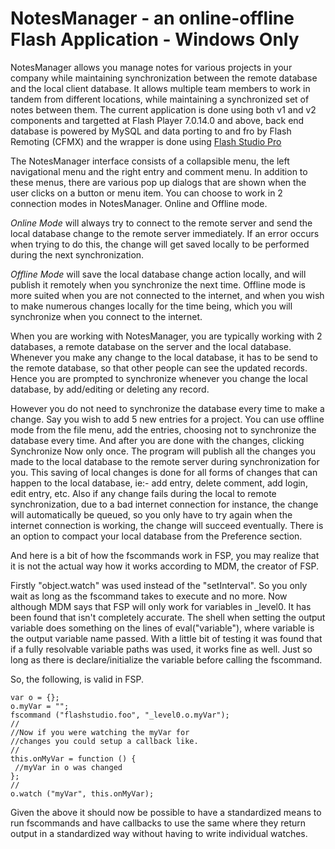 # NotesManager - an online-offline Flash Application - Windows Only

NotesManager allows you manage notes for various projects in your company while maintaining synchronization between the remote database and the local client database. It allows multiple team members to work in tandem from different locations, while maintaining a synchronized set of notes between them. The current application is done using both v1 and v2 components and targetted at Flash Player 7.0.14.0 and above, back end database is powered by MySQL and data porting to and fro by Flash Remoting (CFMX) and the wrapper is done using [Flash Studio Pro](http://www.multidmedia.com/)

The NotesManager interface consists of a collapsible menu, the left navigational menu and the right entry and comment menu. In addition to these menus, there are various pop up dialogs that are shown when the user clicks on a button or menu item. You can choose to work in 2 connection modes in NotesManager. Online and Offline mode.

*Online Mode* will always try to connect to the remote server and send the local database change to the remote server immediately. If an error occurs when trying to do this, the change will get saved locally to be performed during the next synchronization.

*Offline Mode* will save the local database change action locally, and will publish it remotely when you synchronize the next time. Offline mode is more suited when you are not connected to the internet, and when you wish to make numerous changes locally for the time being, which you will synchronize when you connect to the internet.

When you are working with NotesManager, you are typically working with 2 databases, a remote database on the server and the local database. Whenever you make any change to the local database, it has to be send to the remote database, so that other people can see the updated records. Hence you are prompted to synchronize whenever you change the local database, by add/editing or deleting any record. 

However you do not need to synchronize the database every time to make a change. Say you wish to add 5 new entries for a project. You can use offline mode from the file menu, add the entries, choosing not to synchronize the database every time. And after you are done with the changes, clicking Synchronize Now only once. The program will publish all the changes you made to the local database to the remote server during synchronization for you. This saving of local changes is done for all forms of changes that can happen to the local database, ie:- add entry, delete comment, add login, edit entry, etc. Also if any change fails during the local to remote synchronization, due to a bad internet connection for instance, the change will automatically be queued, so you only have to try again when the internet connection is working, the change will succeed eventually. There is an option to compact your local database from the Preference section.

And here is a bit of how the fscommands work in FSP, you may realize that it is not the actual way how it works according to MDM, the creator of FSP.

Firstly "object.watch" was used instead of the "setInterval". So you only wait as long as the fscommand takes to execute and no more. Now although MDM says that FSP will only work for variables in _level0. It has been found that isn't completely accurate. The shell when setting the output variable does something on the lines of eval("variable"), where variable is the output variable name passed. With a little bit of testing it was found that if a fully resolvable variable paths was used, it works fine as well. Just so long as there is declare/initialize the variable before calling the fscommand.

So, the following, is valid in FSP.

```
var o = {};
o.myVar = "";
fscommand ("flashstudio.foo", "_level0.o.myVar");
//
//Now if you were watching the myVar for 
//changes you could setup a callback like.
//
this.onMyVar = function () {
 //myVar in o was changed
};
//
o.watch ("myVar", this.onMyVar);
```

Given the above it should now be possible to have a standardized means to run fscommands and have callbacks to use the same where they return output in a standardized way without having to write individual watches.